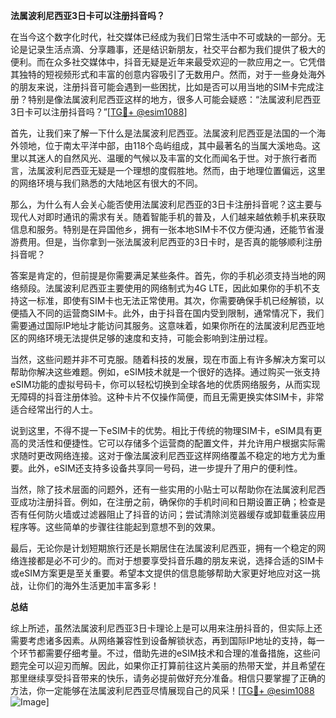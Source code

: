 **法属波利尼西亚3日卡可以注册抖音吗？**

在当今这个数字化时代，社交媒体已经成为我们日常生活中不可或缺的一部分。无论是记录生活点滴、分享趣事，还是结识新朋友，社交平台都为我们提供了极大的便利。而在众多社交媒体中，抖音无疑是近年来最受欢迎的一款应用之一。它凭借其独特的短视频形式和丰富的创意内容吸引了无数用户。然而，对于一些身处海外的朋友来说，注册抖音可能会遇到一些困扰，比如是否可以用当地的SIM卡完成注册？特别是像法属波利尼西亚这样的地方，很多人可能会疑惑：“法属波利尼西亚3日卡可以注册抖音吗？”[[TG💪+ @esim1088](https://t.me/s/esim1088)]

首先，让我们来了解一下什么是法属波利尼西亚。法属波利尼西亚是法国的一个海外领地，位于南太平洋中部，由118个岛屿组成，其中最著名的当属大溪地岛。这里以其迷人的自然风光、温暖的气候以及丰富的文化而闻名于世。对于旅行者而言，法属波利尼西亚无疑是一个理想的度假胜地。然而，由于地理位置偏远，这里的网络环境与我们熟悉的大陆地区有很大的不同。

那么，为什么有人会关心能否使用法属波利尼西亚的3日卡注册抖音呢？这主要与现代人对即时通讯的需求有关。随着智能手机的普及，人们越来越依赖手机来获取信息和服务。特别是在异国他乡，拥有一张本地SIM卡不仅方便沟通，还能节省漫游费用。但是，当你拿到一张法属波利尼西亚的3日卡时，是否真的能够顺利注册抖音呢？

答案是肯定的，但前提是你需要满足某些条件。首先，你的手机必须支持当地的网络频段。法属波利尼西亚主要使用的网络制式为4G LTE，因此如果你的手机不支持这一标准，即使有SIM卡也无法正常使用。其次，你需要确保手机已经解锁，以便插入不同的运营商SIM卡。此外，由于抖音在国内受到限制，通常情况下，我们需要通过国际IP地址才能访问其服务。这意味着，如果你所在的法属波利尼西亚地区的网络环境无法提供足够的速度和支持，可能会影响到注册过程。

当然，这些问题并非不可克服。随着科技的发展，现在市面上有许多解决方案可以帮助你解决这些难题。例如，eSIM技术就是一个很好的选择。通过购买一张支持eSIM功能的虚拟号码卡，你可以轻松切换到全球各地的优质网络服务，从而实现无障碍的抖音注册体验。这种卡片不仅操作简便，而且无需更换实体SIM卡，非常适合经常出行的人士。

说到这里，不得不提一下eSIM卡的优势。相比于传统的物理SIM卡，eSIM具有更高的灵活性和便捷性。它可以存储多个运营商的配置文件，并允许用户根据实际需求随时更改网络连接。这对于像法属波利尼西亚这样网络覆盖不稳定的地方尤为重要。此外，eSIM还支持多设备共享同一号码，进一步提升了用户的便利性。

当然，除了技术层面的问题外，还有一些实用的小贴士可以帮助你在法属波利尼西亚成功注册抖音。例如，在注册之前，确保你的手机时间和日期设置正确；检查是否有任何防火墙或过滤器阻止了抖音的访问；尝试清除浏览器缓存或卸载重装应用程序等。这些简单的步骤往往能起到意想不到的效果。

最后，无论你是计划短期旅行还是长期居住在法属波利尼西亚，拥有一个稳定的网络连接都是必不可少的。而对于想要享受抖音乐趣的朋友来说，选择合适的SIM卡或eSIM方案更是至关重要。希望本文提供的信息能够帮助大家更好地应对这一挑战，让你们的海外生活更加丰富多彩！

**总结**

综上所述，虽然法属波利尼西亚3日卡理论上是可以用来注册抖音的，但实际上还需要考虑诸多因素。从网络兼容性到设备解锁状态，再到国际IP地址的支持，每一个环节都需要仔细考量。不过，借助先进的eSIM技术和合理的准备措施，这些问题完全可以迎刃而解。因此，如果你正打算前往这片美丽的热带天堂，并且希望在那里继续享受抖音带来的快乐，请务必提前做好充分准备。相信只要掌握了正确的方法，你一定能够在法属波利尼西亚尽情展现自己的风采！[[TG💪+ @esim1088](https://t.me/s/esim1088) ![Image](https://i.postimg.cc/4NQfJmqS/Snipaste-2025-05-13-00-14-12.png)]